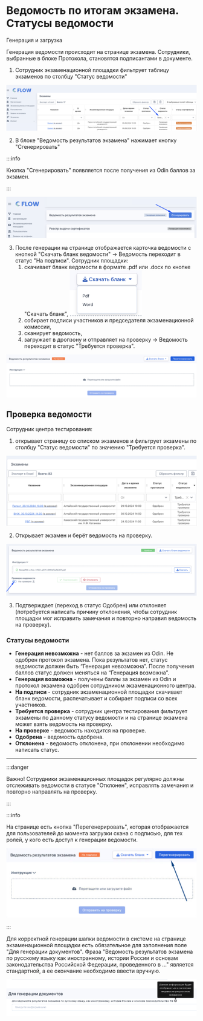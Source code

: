 # Ведомость по итогам экзамена. Статусы ведомости

Генерация и загрузка&#x20;

Генерация ведомости происходит на странице экзамена. Сотрудники, выбранные в блоке Протокола, становятся подписантами в документе.

1. Сотрудник экзаменационной площадки фильтрует таблицу экзаменов по столбцу "Статус ведомости"

![](<../.gitbook/assets/image (340).png>)

2. В блоке "Ведомость результатов экзамена" нажимает кнопку "Сгенерировать"

:::info

Кнопка "Сгенерировать" появляется после получения из Odin баллов за экзамен.&#x20;

:::

![](<../.gitbook/assets/image (341).png>)

3. После генерации на странице отображается карточка ведомости с кнопкой "Скачать бланк ведомости" -> Ведомость переходит в статус "На подписи".  Сотрудник площадки:
   1. &#x20;скачивает бланк ведомости в формате .pdf или .docx по кнопке "Скачать бланк", ![](<../.gitbook/assets/image (8).png>)
   2. собирает подписи участников и председателя экзаменационной комиссии,
   3. сканирует ведомость,
   4. загружает в дропзону и отправляет на проверку -> Ведомость переходит в статус "Требуется проверка".

![](<../.gitbook/assets/image (6).png>)

## Проверка ведомости

Сотрудник центра тестирования:

1. открывает страницу со списком экзаменов и фильтрует экзамены по столбцу "Статус ведомости" по значению "Требуется проверка".

![](<../.gitbook/assets/image (346).png>)

2. Открывает экзамен и берёт ведомость на проверку.

![](<../.gitbook/assets/image (343).png>)

3. Подтверждает (переход в статус Одобрен) или отклоняет (потребуется написать причину отклонения, чтобы сотрудник площадки мог исправить замечания и повторно направил ведомость на проверку).

### Статусы ведомости

* **Генерация невозможна** - нет баллов за экзамен из Odin. Не одобрен протокол экзамена.  Пока результатов нет, статус ведомости должен быть “Генерация невозможна”. После получения баллов статус должен меняться на “Генерация возможна”.
* **Генерация возможна** - получены баллы за экзамен из Odin  и протокол экзамена одобрен сотрудником экзаменационного центра.
* **На подписи** - сотрудник экзаменационной площадки скачивает бланк ведомости, распечатывает и собирает подписи со всех участников.
* **Требуется проверка** - сотрудник центра тестирования фильтрует экзамены по данному статусу ведомости и на странице экзамена может взять ведомость на проверку.
* **На проверке** - ведомость находится на проверке.
* **Одобрена** - ведомость одобрена.
* **Отклонена** - ведомость отклонена, при отклонении необходимо написать статус.

***

:::danger

Важно! Сотрудники экзаменационных площадок регулярно должны отслеживать ведомости в статусе "Отклонен", исправлять замечания и повторно направлять на проверку.

:::



:::info

На странице есть кнопка "Перегенерировать", которая отображается для пользователей до момента загрузки скана с подписью, для тех ролей, у кого есть доступ к генерации ведомости.

![](<../.gitbook/assets/image (399).png>)

:::

Для корректной генерации шапки ведомости в системе на странице экзаменационной площадки есть обязательное для заполнения поле "Для генерации документов". Фраза "Ведомость результатов экзамена по русскому языку как иностранному, истории России и основам законодательства Российской Федерации, проведенного в ..." является стандартной, а ее окончание необходимо ввести вручную.&#x20;

![](<../.gitbook/assets/image (400).png>)
